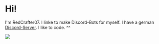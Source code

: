 <h1>Hi!</h1>

<p>I'm RedCrafter07. I linke to make Discord-Bots for myself. I have a german <a href="https://redcrafter07.de/discord"> Discord-Server</a>. I like to code. ^^</p>

<img src="https://redcrafter07.de/files/RedCrafter07.png">
